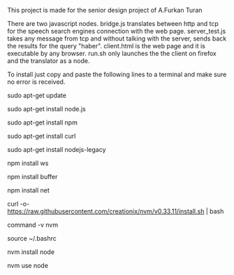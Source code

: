 This project is made for the senior design project of A.Furkan Turan

There are two javascript nodes. bridge.js translates between http and tcp for the speech search engines connection with the web page. server_test.js takes any message from tcp and without talking with the server, sends back the results for the query "haber".
client.html is the web page and it is executable by any browser.
run.sh only launches the the client on firefox and the translator as a node.

To install just copy and paste the following lines to a terminal and make sure no error is received.

sudo apt-get update

sudo apt-get install node.js

sudo apt-get install npm

sudo apt-get install curl

sudo apt-get install nodejs-legacy

npm install ws

npm install buffer

npm install net

curl -o- https://raw.githubusercontent.com/creationix/nvm/v0.33.11/install.sh | bash

command -v nvm

source ~/.bashrc

nvm install node

nvm use node

